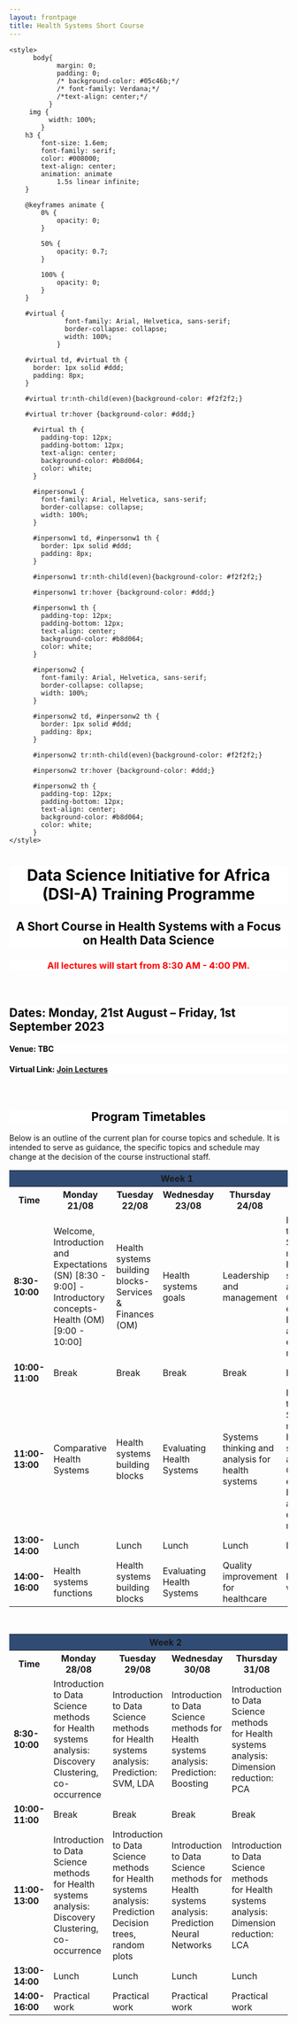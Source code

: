 ```yaml
---
layout: frontpage
title: Health Systems Short Course
---
```


<html lang="en">
  
<head>
    <meta charset="UTF-8">
     <meta name="viewport" content="width=device-width, initial-scale=1.0"> 
  
  
    <style>
          body{
                margin: 0;
                padding: 0;
                /* background-color: #05c46b;*/
                /* font-family: Verdana;*/
                /*text-align: center;*/
              }
         img {
              width: 100%;
            }
        h3 {
            font-size: 1.6em;
            font-family: serif;
            color: #008000;
            text-align: center;
            animation: animate 
                1.5s linear infinite;
        }
  
        @keyframes animate {
            0% {
                opacity: 0;
            }
  
            50% {
                opacity: 0.7;
            }
  
            100% {
                opacity: 0;
            }
        }
      
        #virtual {
                  font-family: Arial, Helvetica, sans-serif;
                  border-collapse: collapse;
                  width: 100%;
                }

        #virtual td, #virtual th {
          border: 1px solid #ddd;
          padding: 8px;
        }

        #virtual tr:nth-child(even){background-color: #f2f2f2;}

        #virtual tr:hover {background-color: #ddd;}

          #virtual th {
            padding-top: 12px;
            padding-bottom: 12px;
            text-align: center;
            background-color: #b8d064;
            color: white;
          }

          #inpersonw1 {
            font-family: Arial, Helvetica, sans-serif;
            border-collapse: collapse;
            width: 100%;
          }

          #inpersonw1 td, #inpersonw1 th {
            border: 1px solid #ddd;
            padding: 8px;
          }

          #inpersonw1 tr:nth-child(even){background-color: #f2f2f2;}

          #inpersonw1 tr:hover {background-color: #ddd;}

          #inpersonw1 th {
            padding-top: 12px;
            padding-bottom: 12px;
            text-align: center;
            background-color: #b8d064;
            color: white;
          }

          #inpersonw2 {
            font-family: Arial, Helvetica, sans-serif;
            border-collapse: collapse;
            width: 100%;
          }

          #inpersonw2 td, #inpersonw2 th {
            border: 1px solid #ddd;
            padding: 8px;
          }

          #inpersonw2 tr:nth-child(even){background-color: #f2f2f2;}

          #inpersonw2 tr:hover {background-color: #ddd;}

          #inpersonw2 th {
            padding-top: 12px;
            padding-bottom: 12px;
            text-align: center;
            background-color: #b8d064;
            color: white;
          }
    </style>
</head>
  
<body>
  


<h1 style="background-color:white; color:black; text-align: center;"> Data Science Initiative for Africa (DSI-A) Training Programme </h1>

<h2 style="background-color:white; color:black; text-align: center;"> A Short Course in Health Systems with a Focus on Health Data Science </h2>


<h3 style="background-color:white; color:Red; text-align: center;"> All lectures will start from 8:30 AM - 4:00 PM. </h3> <br>

<!-- <h2 style="background-color:white; color:black; text-align: left;"> Virtual BootCamp: 19 – 23 June 2023 </h2> -->
<!-- <h4 style="background-color:white; color:black; text-align: left;"> Please use the following link: <a href="https://ukzn.zoom.us/j/98032587955?pwd=TnkzUHpvc0txMTA1WWViNVZseTVEdz09" target="_blank"><span style="text-align:center">ZOOM LINK</span></a>. </h4> -->

<h2 style="background-color:white; color:black; text-align: left;"> Dates: Monday, 21st August – Friday, 1st September 2023 </h2> 
<h4 style="background-color:white; color:black; text-align: left;"> Venue: TBC </h4>
<h4 style="background-color:white; color:black; text-align: left;"> Virtual Link: <a href="https://www.google.com/url?q=https://ukzn.zoom.us/j/93891463089?pwd%3DeFN3ZjR4eUNJLzZwVEhmRVZXeHJxQT09&sa=D&source=calendar&usd=2&usg=AOvVaw1yN0XnFQ1sfYfzHrpjoIa6" target="_blank"><span style="text-align:center">Join Lectures</span></a> </h4> <br>

<!-- <a href="https://www.southernsun.com/southern-sun-elangeni-maharani" target="_blank"><span style="text-align:center">Elangeni Hotel</span></a>, 63 Snell Parade, North Beach, Durban, 4001. -->

<h2 style="background-color:white; color:black; text-align: center;"> Program Timetables </h2>

Below is an outline of the current plan for course topics and schedule. It is intended to serve as guidance, the specific topics and schedule may change at the decision of the course instructional staff.




<!--
<h2>Virtual BootCamp</h2>

<table id="virtual">
  <tr>
    <th><b>Date</b></th>
    <th><b>Type</b></th>
    <th><b>Topic</b></th>
    <th><b>Facilitator(s)</b></th>
  </tr>
  <tr>
    <td><b>Monday, 19 June 2023</b></td>
    <td>Lecture</td>
    <td>Introduction to epidemiology/global health and health data science</td>
    <td>Dr. Palwasha Khan & Dr. Stephen Olivier</td>
  </tr>
  <tr>
    <td><b>Tuesday, 20 June 2023</b></td>
    <td>Lecture</td>
    <td>Introduction to epidemiology/global health and health data science</td>
    <td>Dr. Palwasha Khan & Dr. Stephen Olivier</td>
  </tr>
  <tr>
    <td><b>Wednesday, 21 June 2023</b></td>
    <td>Lecture</td>
    <td>Introduction to Python and Jupyter Notebooks</td>
    <td>Dr. Mandlenkosi Gwetu & Dr. Kennedy Chengeta</td>
  </tr>
  <tr>
    <td><b>Thursday, 22 June 2023</b></td>
    <td>Lecture</td>
    <td>Introduction to Python and Jupyter Notebooks</td>
    <td>Dr. Mandlenkosi Gwetu & Dr. Kennedy Chengeta</td>
  </tr>
  <tr>
    <td><b>Friday, 23 June 2023</b></td>
    <td>Lecture</td>
    <td>Introduction to Python and Jupyter Notebooks</td>
    <td>Dr. Mandlenkosi Gwetu & Dr. Kennedy Chengeta</td>
  </tr>
</table>

<br>

-->








<!-- <h2>In-person Lectures</h2> -->

<table id="inpersonw1">
  <tr>
    <th colspan="7" style="background-color: #304C75;"><b><b><b><b>Week 1</b></b></b></b></th>
  </tr>
  <tr>
    <th>Time</th>
    <th><b>Monday 21/08</b></th>
    <th><b>Tuesday 22/08</b></th>
    <th><b>Wednesday 23/08</b></th>
    <th><b>Thursday 24/08</b></th>
    <th><b>Friday 25/08</b></th>
  </tr>
  <!-- <tr>
    <td><b>Facilitator(s)</b></td>
    <td>Santiago, Sandra</td>
    <td>Santiago, Sandra, Mandla</td>
    <td> Santiago, Sandra, Mohanad </td>
    <td>Santiago, Sandra, Mohanad</td>
    <td>Santiago, Sandra, Mohanad</td>
    <td>Santiago, Sandra, Mohanad</td>
  </tr> -->
  
  <tr>
    <td><b>8:30-10:00</b></td>
    <td>Welcome, Introduction and Expectations (SN) [8:30 - 9:00] - Introductory concepts- Health (OM) [9:00 - 10:00]</td>
    <td>Health systems building blocks-Services & Finances (OM)</td>
    <td>Health systems goals</td>
    <td>Leadership and management</td>
    <td>Introduction to Data Science methods for Health systems analysis: Causal effects Experiments and Quasi-experimental methods</td>
  </tr>
  <tr>
    <td class="tg-amwm"><b>10:00-11:00</b></td>
    <td class="tg-0lax">Break</td>
    <td class="tg-0lax">Break</td>
    <td class="tg-0lax">Break</td>
    <td class="tg-0lax">Break</td>
    <td class="tg-0lax">Break</td>
  </tr>
  <tr>
    <td class="tg-amwm"><b>11:00-13:00</b></td>
    <td class="tg-0lax">Comparative Health Systems</td>
    <td class="tg-0lax">Health systems building blocks</td>
    <td class="tg-0lax">Evaluating Health Systems</td>
    <td class="tg-0lax">Systems thinking and analysis for health systems</td>
    <td class="tg-0lax">Introduction to Data Science methods for Health systems analysis: Causal effects Experiments and Quasi-experimental methods</td>
  </tr>
  <tr>
    <td class="tg-amwm"><b>13:00-14:00</b></td>
    <td class="tg-0lax">Lunch</td>
    <td class="tg-0lax">Lunch</td>
    <td class="tg-0lax">Lunch</td>
    <td class="tg-0lax">Lunch</td>
    <td class="tg-0lax">Lunch</td>
  </tr>
  <tr>
    <td class="tg-amwm"><b>14:00-16:00</b></td>
    <td class="tg-0lax">Health systems functions</td>
    <td class="tg-0lax">Health systems building blocks</td>
    <td class="tg-0lax">Evaluating Health Systems</td>
    <td class="tg-0lax">Quality improvement for healthcare</td>
    <td class="tg-0lax">Practical work</td>
  </tr>
  
</table>

<br>










<table id="inpersonw2">
  <tr>
    <th colspan="6" style="background-color: #304C75;"><b><b><b><b>Week 2</b></b></b></b></th>
  </tr>
  <tr>
    <th class="tg-amwm"><b>Time</b></th>
    <th class="tg-amwm"><b>Monday 28/08</b></th>
    <th class="tg-amwm"><b>Tuesday 29/08</b></th>
    <th class="tg-amwm"><b>Wednesday 30/08</b></th>
    <th class="tg-amwm"><b>Thursday 31/08</b></th>
    <th class="tg-amwm"><b>Friday 01/09</b></th>
  </tr>
  <!-- <tr>
    <td><b>Facilitator(s)</b></td>
    <td>Santiago, Sandra, Mandla, Kennedy</td>
    <td>Santiago, Sandra, Mandla, Kennedy</td>
    <td> Santiago, Sandra, Mandla, Kennedy </td>
    <td>Santiago, Sandra, Mohanad, Gabriel </td>
    <td>Santiago, Sandra, Mohanad, Gabriel </td>
  </tr> -->
  
  
  
  <tr>
    <td class="tg-amwm"><b>8:30-10:00</b></td>
    <td class="tg-0lax">Introduction to Data Science methods for Health systems analysis: Discovery Clustering, co-occurrence</td>
    <td class="tg-0lax">Introduction to Data Science methods for Health systems analysis: Prediction: SVM, LDA</td>
    <td class="tg-0lax">Introduction to Data Science methods for Health systems analysis: Prediction: Boosting</td>
    <td class="tg-0lax">Introduction to Data Science methods for Health systems analysis: Dimension reduction: PCA</td>
    <td class="tg-0lax">TBD</td>
  </tr>
  <tr>
    <td class="tg-amwm"><b>10:00-11:00</b></td>
    <td class="tg-0lax">Break</td>
    <td class="tg-0lax">Break</td>
    <td class="tg-0lax">Break</td>
    <td class="tg-0lax">Break</td>
    <td class="tg-0lax">Break</td>
  </tr>
  <tr>
    <td class="tg-amwm"><b>11:00-13:00</b></td>
    <td class="tg-0lax">Introduction to Data Science methods for Health systems analysis: Discovery Clustering, co-occurrence</td>
    <td class="tg-0lax">Introduction to Data Science methods for Health systems analysis: Prediction Decision trees, random plots</td>
    <td class="tg-0lax">Introduction to Data Science methods for Health systems analysis: Prediction Neural Networks </td>
    <td class="tg-0lax">Introduction to Data Science methods for Health systems analysis: Dimension reduction: LCA</td>
    <td class="tg-0lax">TBD</td>
  </tr>
  <tr>
    <td class="tg-amwm"><b>13:00-14:00</b></td>
    <td class="tg-0lax">Lunch</td>
    <td class="tg-0lax">Lunch</td>
    <td class="tg-0lax">Lunch</td>
    <td class="tg-0lax">Lunch</td>
    <td class="tg-0lax">Lunch</td>
  </tr>
  <tr> 
    <td class="tg-amwm"><b>14:00-16:00</b></td>
    <td class="tg-0lax">Practical work</td>
    <td class="tg-0lax">Practical work</td>
    <td class="tg-0lax">Practical work</td>
    <td class="tg-0lax">Practical work</td>
    <td class="tg-0lax">TBD</td>
  </tr>
  
</table>

</body>
</html>





